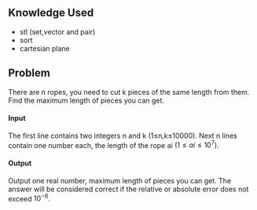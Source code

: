 ## Knowledge Used
* stl (set,vector and pair)
* sort
* cartesian plane

## Problem
There are n ropes, you need to cut k pieces of the same length from them. Find the maximum length of pieces you can get.

#### Input
The first line contains two integers n and k (1≤n,k≤10000). Next n lines contain one number each, the length of the rope ai $(1≤ai≤10^7)$.

#### Output
Output one real number, maximum length of pieces you can get. The answer will be considered correct if the relative or absolute error does not exceed $10^{−6}$.